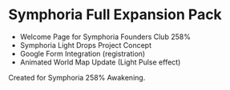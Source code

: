 
# Symphoria Full Expansion Pack

- Welcome Page for Symphoria Founders Club 258%
- Symphoria Light Drops Project Concept
- Google Form Integration (registration)
- Animated World Map Update (Light Pulse effect)

Created for Symphoria 258% Awakening.

